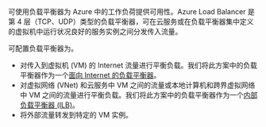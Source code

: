 可使用负载平衡器为 Azure 中的工作负荷提供可用性。Azure Load Balancer 是第 4 层（TCP、UDP）类型的负载平衡器，可在云服务或在负载平衡器集中定义的虚拟机中运行状况良好的服务实例之间分发传入流量。
 
可配置负载平衡器为。

- 对传入到虚拟机 (VM) 的 Internet 流量进行平衡负载。我们将此方案中的负载平衡器作为一个[面向 Internet 的负载平衡器](/documentation/articles/load-balancer-internet-overview/)。
- 对虚拟网络 (VNet) 和云服务中 VM 之间的流量或本地计算机和跨界虚拟网络中 VM 之间的流量进行平衡负载。我们将此方案中的负载平衡器作为一个[内部负载平衡器 (ILB)](/documentation/articles/load-balancer-internal-overview/)。
- 	将外部流量转发到特定的 VM 实例。

<!---HONumber=Mooncake_0822_2016-->